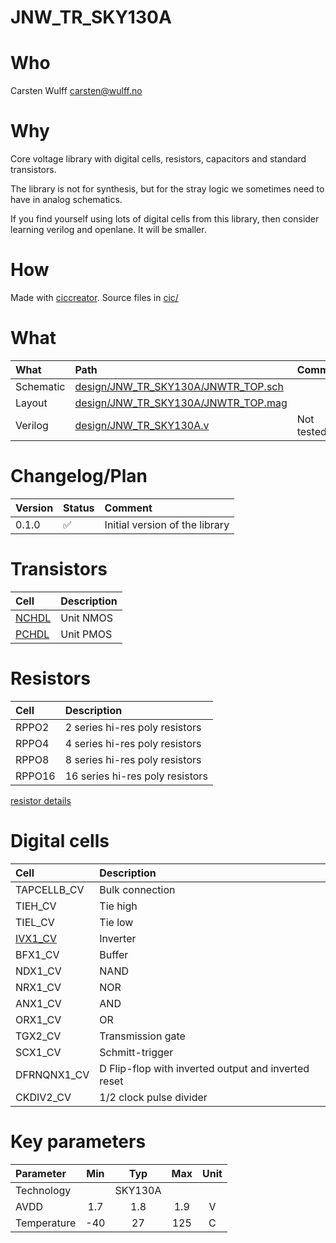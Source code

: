 
# JNW_TR_SKY130A

# Who
Carsten Wulff carsten@wulff.no

# Why
Core voltage library with digital cells, resistors, capacitors and standard
transistors.

The library is not for synthesis, but for the stray logic we sometimes need to
have in analog schematics. 

If you find yourself using lots of digital cells from this library, then
consider learning verilog and openlane. It will be smaller.

# How
 Made with [ciccreator](https://github.com/wulffern/ciccreator). Source files in
 [cic/](cic/)

# What

| What      | Path                                                                         | Comment    |
|:----------|:-----------------------------------------------------------------------------|:-----------|
| Schematic | [design/JNW_TR_SKY130A/JNWTR_TOP.sch](design/JNW_TR_SKY130A/JNWTR_TOP.sch) |            |
| Layout    | [design/JNW_TR_SKY130A/JNWTR_TOP.mag](design/JNW_TR_SKY130A/JNWTR_TOP.mag) |            |
| Verilog   | [design/JNW_TR_SKY130A.v](design/JNW_TR_SKY130A.v)                         | Not tested |


# Changelog/Plan
| Version | Status | Comment                        |
|:--------|:-------|:-------------------------------|
| 0.1.0   | :white_check_mark:    | Initial version of the library |


# Transistors
| Cell                               | Description |
|:-----------------------------------|:------------|
| [NCHDL](sim/JNWTR_NCHDL/README.md) | Unit NMOS   |
| [PCHDL](sim/JNWTR_PCHDL/README.md) | Unit PMOS   |


# Resistors
| Cell  | Description                    |
|:------|:-------------------------------|
| RPPO2 | 2 series hi-res poly resistors |
| RPPO4 | 4 series hi-res poly resistors |
| RPPO8 | 8 series hi-res poly resistors |
| RPPO16 | 16 series hi-res poly resistors |

[resistor details](sim/RPPO/README.md)
 
# Digital cells

| Cell                             | Description                                         |
|:---------------------------------|:----------------------------------------------------|
| TAPCELLB_CV                      | Bulk connection                                     |
| TIEH_CV                          | Tie high                                            |
| TIEL_CV                          | Tie low                                             |
| [IVX1_CV](sim/IVX1_CV/README.md) | Inverter                                            |
| BFX1_CV                          | Buffer                                              |
| NDX1_CV                          | NAND                                                |
| NRX1_CV                          | NOR                                                 |
| ANX1_CV                          | AND                                                 |
| ORX1_CV                          | OR                                                  |
| TGX2_CV                          | Transmission gate                                   |
| SCX1_CV                          | Schmitt-trigger                                     |
| DFRNQNX1_CV                      | D Flip-flop with inverted output and inverted reset |
| CKDIV2_CV                        | 1/2 clock pulse divider                             |


# Key parameters
| Parameter   | Min | Typ     | Max | Unit |
|:------------|:---:|:-------:|:---:|:----:|
| Technology  |     | SKY130A |     |      |
| AVDD        | 1.7 | 1.8     | 1.9 | V    |
| Temperature | -40 | 27      | 125 | C    |


